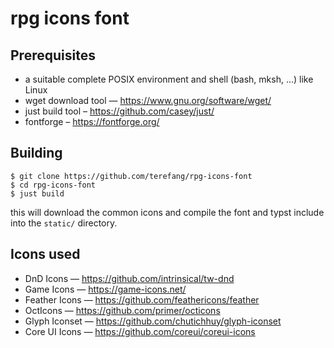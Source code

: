 # rpg icons font

## Prerequisites

* a suitable complete POSIX environment and shell (bash, mksh, …) like Linux
* wget download tool — https://www.gnu.org/software/wget/
* just build tool – https://github.com/casey/just/
* fontforge – https://fontforge.org/

## Building

```
$ git clone https://github.com/terefang/rpg-icons-font
$ cd rpg-icons-font
$ just build
```

this will download the common icons and compile the font and typst include into the `static/` directory.

## Icons used

* DnD Icons — https://github.com/intrinsical/tw-dnd
* Game Icons — https://game-icons.net/
* Feather Icons — https://github.com/feathericons/feather
* OctIcons — https://github.com/primer/octicons
* Glyph Iconset — https://github.com/chutichhuy/glyph-iconset
* Core UI Icons — https://github.com/coreui/coreui-icons
